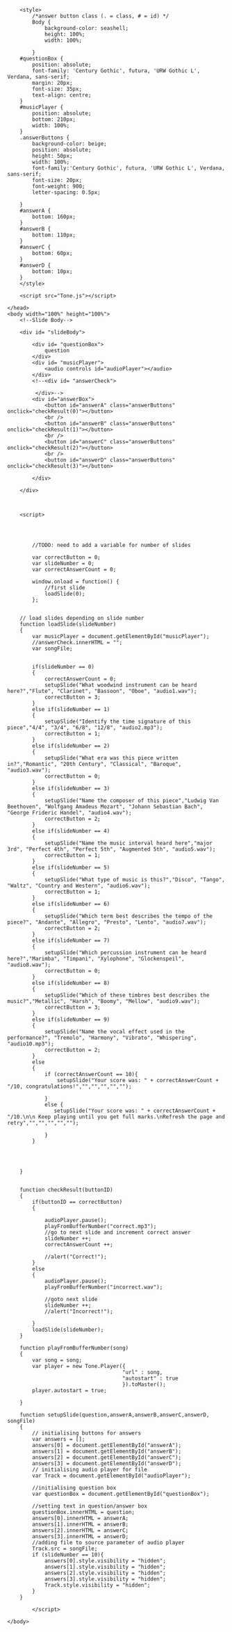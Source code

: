 <html>
    <head>
        <title>GCSE Music Quiz</title>
        
        <style>
            /*answer button class (. = class, # = id) */
            Body {
                background-color: seashell;
                height: 100%;
                width: 100%;
                
            }
        #questionBox {
            position: absolute;
            font-family: 'Century Gothic', futura, 'URW Gothic L', Verdana, sans-serif;
            margin: 20px;
            font-size: 35px;
            text-align: centre;
        }
        #musicPlayer {
            position: absolute;
            bottom: 210px;
            width: 100%;
        }
        .answerButtons {
            background-color: beige;
            position: absolute;
            height: 50px;
            width: 100%;
            font-family:'Century Gothic', futura, 'URW Gothic L', Verdana, sans-serif;
            font-size: 20px;
            font-weight: 900;
            letter-spacing: 0.5px;
            
        }
        #answerA {
            bottom: 160px;
        }
        #answerB {
            bottom: 110px;
        }
        #answerC {
            bottom: 60px;
        }
        #answerD {
            bottom: 10px;
        }
        </style>
        
        <script src="Tone.js"></script>
        
    </head>
    <body width="100%" height="100%">
        <!--Slide Body-->
        
        <div id= "slideBody">
            
            <div id= "questionBox">
                question
            </div>
            <div id= "musicPlayer">
                <audio controls id="audioPlayer"></audio>
            </div>
            <!--<div id= "answerCheck">
             
             </div>-->
            <div id="answerBox">
                <button id="answerA" class="answerButtons" onclick="checkResult(0)"></button>
                <br />
                <button id="answerB" class="answerButtons" onclick="checkResult(1)"></button>
                <br />
                <button id="answerC" class="answerButtons" onclick="checkResult(2)"></button>
                <br />
                <button id="answerD" class="answerButtons" onclick="checkResult(3)"></button>
                
            </div>
            
        </div>
        
        
        
        <script>
           
            
            
            
            //TODO: need to add a variable for number of slides
            
            var correctButton = 0;
            var slideNumber = 0;
            var correctAnswerCount = 0;
            
            window.onload = function() {
                //first slide
                loadSlide(0);
            };
        
        
        // load slides depending on slide number
        function loadSlide(slideNumber)
        {
            var musicPlayer = document.getElementById("musicPlayer");
            //answerCheck.innerHTML = "";
            var songFile;
            
            
            if(slideNumber == 0)
            {
                correctAnswerCount = 0;
                setupSlide("What woodwind instrument can be heard here?","Flute", "Clarinet", "Bassoon", "Oboe", "audio1.wav");
                correctButton = 3;
            }
            else if(slideNumber == 1)
            {
                setupSlide("Identify the time signature of this piece","4/4", "3/4", "6/8", "12/8", "audio2.mp3");
                correctButton = 1;
            }
            else if(slideNumber == 2)
            {
                setupSlide("What era was this piece written in?","Romantic", "20th Century", "Classical", "Baroque", "audio3.wav");
                correctButton = 0;
            }
            else if(slideNumber == 3)
            {
                setupSlide("Name the composer of this piece","Ludwig Van Beethoven", "Wolfgang Amadeus Mozart", "Johann Sebastian Bach", "George Frideric Handel", "audio4.wav");
                correctButton = 2;
            }
            else if(slideNumber == 4)
            {
                setupSlide("Name the music interval heard here","major 3rd", "Perfect 4th", "Perfect 5th", "Augmented 5th", "audio5.wav");
                correctButton = 1;
            }
            else if(slideNumber == 5)
            {
                setupSlide("What type of music is this?","Disco", "Tango", "Waltz", "Country and Western", "audio6.wav");
                correctButton = 1;
            }
            else if(slideNumber == 6)
            {
                setupSlide("Which term best describes the tempo of the piece?", "Andante", "Allegro", "Presto", "Lento", "audio7.wav");
                correctButton = 2;
            }
            else if(slideNumber == 7)
            {
                setupSlide("Which percussion instrument can be heard here?","Marimba", "Timpani", "Xylophone", "Glockenspeil", "audio8.wav");
                correctButton = 0;
            }
            else if(slideNumber == 8)
            {
                setupSlide("Which of these timbres best describes the music?","Metallic", "Harsh", "Boomy", "Mellow", "audio9.wav");
                correctButton = 3;
            }
            else if(slideNumber == 9)
            {
                setupSlide("Name the vocal effect used in the performance?", "Tremolo", "Harmony", "Vibrato", "Whispering", "audio10.mp3");
                correctButton = 2;
            }
            else
            {
                if (correctAnswerCount == 10){
                    setupSlide("Your score was: " + correctAnswerCount + "/10, congratulations!","","","","","");
                    
                }
                else {
                   setupSlide("Your score was: " + correctAnswerCount + "/10.\n\n Keep playing until you get full marks.\nRefresh the page and retry","","","","","");
                   
                }
            }
            
            
            
            
        }
        
        
        function checkResult(buttonID)
        {
            if(buttonID == correctButton)
            {
                
                audioPlayer.pause();
                playFromBufferNumber("correct.mp3");
                //go to next slide and increment correct answer
                slideNumber ++;
                correctAnswerCount ++;
                
                //alert("Correct!");
            }
            else
            {
                audioPlayer.pause();
                playFromBufferNumber("incorrect.wav");
               
                //goto next slide
                slideNumber ++;
                //alert("Incorrect!");
                
            }
            loadSlide(slideNumber);
        }
        
        function playFromBufferNumber(song)
        {
            var song = song;
            var player = new Tone.Player({
                                         "url" : song,
                                         "autostart" : true
                                         }).toMaster();
            player.autostart = true;
            
        }
        
        function setupSlide(question,answerA,answerB,answerC,answerD, songFile)
        {
            // initialising buttons for answers
            var answers = [];
            answers[0] = document.getElementById("answerA");
            answers[1] = document.getElementById("answerB");
            answers[2] = document.getElementById("answerC");
            answers[3] = document.getElementById("answerD");
            // initialising audio player for file
            var Track = document.getElementById("audioPlayer");
            
            //initialising question box
            var questionBox = document.getElementById("questionBox");
            
            //setting text in question/answer box
            questionBox.innerHTML = question;
            answers[0].innerHTML = answerA;
            answers[1].innerHTML = answerB;
            answers[2].innerHTML = answerC;
            answers[3].innerHTML = answerD;
            //adding file to source parameter of audio player
            Track.src = songFile;
            if (slideNumber == 10){
                answers[0].style.visibility = "hidden";
                answers[1].style.visibility = "hidden";
                answers[2].style.visibility = "hidden";
                answers[3].style.visibility = "hidden";
                Track.style.visibility = "hidden";
            }
        }
        
            </script>
        
    </body>
